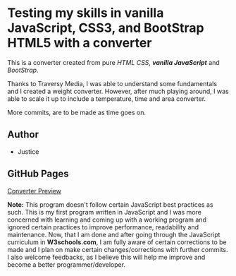 # Testing my skills in vanilla JavaScript, CSS3, and BootStrap HTML5 with a converter
This is a converter created from pure _HTML_ _CSS_, **_vanilla JavaScript_** and _BootStrap_. 

Thanks to Traversy Media, I was able to understand some fundamentals and I created a weight converter. However, after much playing around, I was able to scale it up to include a temperature, time and area converter. 

More commits, are to be made as time goes on. 

## Author

* Justice 

## GitHub Pages

[Converter Preview](https://justicea.github.io/converter/)



**Note:** This program doesn't follow certain JavaScript best practices as such. This is my first program written in JavaScript and I was more concerned with learning and coming up with a working program and ignored certain practices to improve performance, readability and maintenance. Now, that I am done and after going through the JavaScript curriculum in **W3schools.com**, I am fully aware of certain corrections to be made and I plan on make certain changes/corrections with further commits. I also welcome feedbacks, as I believe this will help me improve and become a better programmer/developer.



